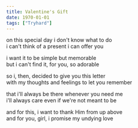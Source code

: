 ```yaml
---
title: Valentine's Gift
date: 1970-01-01
tags: ["Tryhard"]
---
```


on this special day i don't know what to do  
i can't think of a present i can offer you

i want it to be simple but memorable  
but i can't find it, for you, so adorable

so i, then, decided to give you this letter  
with my thoughts and feelings to let you remember

that i'll always be there whenever you need me  
i'll always care even if we're not meant to be

and for this, i want to thank Him from up above  
and for you, girl, i promise my undying love
